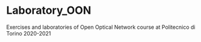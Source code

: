 # Laboratory_OON
Exercises and laboratories of Open Optical Network course at Politecnico di Torino 2020-2021
